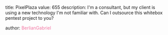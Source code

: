 title: PixelPlaza
value: 655
description: I'm a consultant, but my client is using a new technology I'm not familiar with. Can I outsource this whitebox pentest project to you?

author: <span style="color:#f275a1;">BerlianGabriel</span>
